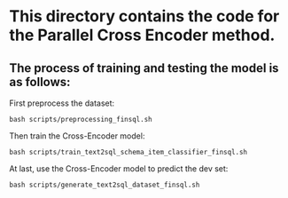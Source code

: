 # This directory contains the code for the Parallel Cross Encoder method.
## The process of training and testing the model is as follows: 


First preprocess the dataset: 
```shell
bash scripts/preprocessing_finsql.sh
```

Then train the Cross-Encoder model:
```shell
bash scripts/train_text2sql_schema_item_classifier_finsql.sh
```

At last, use the Cross-Encoder model to predict the dev set:
```shell
bash scripts/generate_text2sql_dataset_finsql.sh
```

